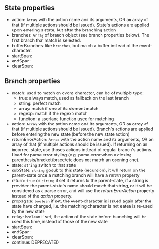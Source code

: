 
## State properties

* action: `Array` with the action name and its arguments, OR an array of that (if multiple actions should be issued).
  State's actions are applied upon entering a state, but after the branching action
* branches: `Array` of branch object (see branch properties below).
  The first branch that match is selected.
* bufferBranches: like `branches`, but match a buffer instead of the event-character.
* startSpan:
* endSpan:
* clearSpan:



## Branch properties

* match: used to match an event-character, can be of multiple type:
	* true: always match, used as fallback on the last branch
	* string: perfect match
	* array: match if one of its element match
	* regexp: match if the regexp match
	* function: a userland function used for matching
* action: `Array` with the action name and its arguments, OR an array of that (if multiple actions should be issued).
  Branch's actions are applied before entering the new state (before the new state action)
* returnErrorAction: `Array` with the action name and its arguments, OR an array of that (if multiple actions should be issued).
  If returning on an incorrect state, use thoses actions instead of regular branch's actions.
  Used for parse error styling (e.g. parse error when a closing parenthesis/bracket/brace/etc does not match an opening one).
* state: `string` switch to that state
* subState: `string` gosub to this state (recursion), it will return on the parent-state once a matching branch will have
  a *return* property
* return: `true` or `string` if set it returns to the parent-state, if a string is provided the parent-state's name should match
  that string, or it will be considered as a parse error, and will use the *returnErrorAction* property instead of
  the *action* property.
* propagate: `boolean` if set, the event-character is issued again after the state have changed,
  i.e. the matching character is not eaten is re-used by the new state
* delay: `boolean` if set, the action of the state before branching will be used this time, instead of those of the new state
* startSpan:
* endSpan:
* clearSpan:
* continue: DEPRECATED

